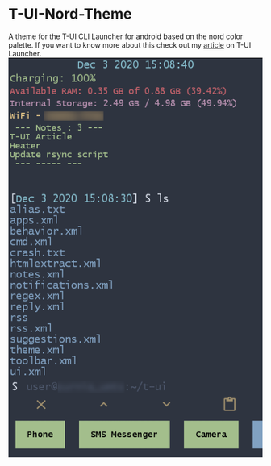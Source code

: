 # T-UI-Nord-Theme
A theme for the T-UI CLI Launcher for android based on the nord color palette. If you want to know more about this check out my [article](https://wp.me/p8j8Cr-rN) on T-UI Launcher. 
![Screenshot](Screenshot.png)
